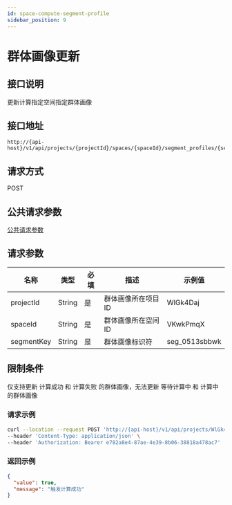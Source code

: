 ```yaml
---
id: space-compute-segment-profile
sidebar_position: 9
---
```


# 群体画像更新

## 接口说明

更新计算指定空间指定群体画像

## 接口地址

```
http://{api-host}/v1/api/projects/{projectId}/spaces/{spaceId}/segment_profiles/{segmentKey}/computes
```

## 请求方式

POST

## 公共请求参数

[公共请求参数](../../../open-api#公共请求参数)

## 请求参数

| 名称       | 类型   | 必填 | 描述                | 示例值        |
| ---------- | ------ | ---- | ------------------- | ------------- |
| projectId  | String | 是   | 群体画像所在项目 ID | WlGk4Daj      |
| spaceId    | String | 是   | 群体画像所在空间 ID | VKwkPmqX      |
| segmentKey | String | 是   | 群体画像标识符      | seg_0513sbbwk |

## 限制条件

仅支持更新 计算成功 和 计算失败 的群体画像，无法更新 等待计算中 和 计算中 的群体画像

### 请求示例

```bash
curl --location --request POST 'http://{api-host}/v1/api/projects/WlGk4Daj/spaces/VKwkPmqX/segment_profiles/seg_0513sbbwk/computes' \
--header 'Content-Type: application/json' \
--header 'Authorization: Bearer e782a8e4-87ae-4e39-8b06-38818a478ac7'
```

### 返回示例

```json
{
  "value": true,
  "message": "触发计算成功"
}
```
